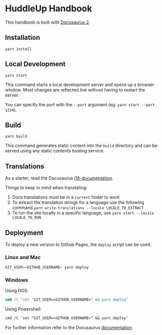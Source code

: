 # HuddleUp Handbook

This handbook is built with [Docusaurus 2](https://docusaurus.io/).

## Installation

```console
yarn install
```

## Local Development

```console
yarn start
```

This command starts a local development server and opens up a browser window. Most changes are reflected live without having to restart the server.

You can specify the port with the `--port` argument (eg. `yarn start --port 1234`).

## Build

```console
yarn build
```

This command generates static content into the `build` directory and can be served using any static contents hosting service.

## Translations

As a starter, read the Docusaurus [i18-documentation](https://docusaurus.io/docs/i18n/introduction).

Things to keep in mind when translating:

1. Docs translations must be in a `current` folder to work
2. To extract the translation strings for a language use the following command `yarn write-translations --locale LOCALE_TO_EXTRACT`
3. To run the site locally in a specific language, use `yarn start --locale LOCALE_TO_RUN`


## Deployment

To deploy a new version to Github Pages, the `deploy` script can be used.

### Linux and Mac

```bash
GIT_USER=<GITHUB_USERNAME> yarn deploy
```

### Windows

Using DOS:

```cmd
cmd /C "set "GIT_USER=<GITHUB_USERNAME>" && yarn deploy"
```

Using Powershell:

```ps
cmd /C 'set "GIT_USER=<GITHUB_USERNAME>" && yarn deploy'
```

For further information refer to the Docusaurus [documentation](https://docusaurus.io/docs/deployment).
